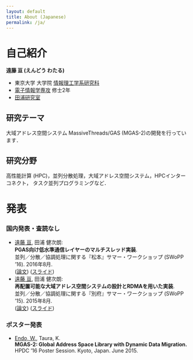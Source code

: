 ```yaml
---
layout: default
title: About (Japanese)
permalink: /ja/
---
```


# 自己紹介

__遠藤 亘 (えんどう わたる)__

- 東京大学 大学院 [情報理工学系研究科](http://www.i.u-tokyo.ac.jp/)
- [電子情報学専攻](http://www.i.u-tokyo.ac.jp/edu/course/ice/index.shtml) 修士2年
- [田浦研究室](http://www.eidos.ic.i.u-tokyo.ac.jp)

## 研究テーマ

大域アドレス空間システム MassiveThreads/GAS (MGAS-2)の開発を行っています．

## 研究分野

高性能計算 (HPC)，並列分散処理，大域アドレス空間システム，HPCインターコネクト，
タスク並列プログラミングなど．

# 発表

### 国内発表・査読なし


- <u>遠藤 亘</u>, 田浦 健次朗:  
  __PGAS向け低水準通信レイヤーのマルチスレッド実装__.  
  並列／分散／協調処理に関する『松本』サマー・ワークショップ (SWoPP ’16). 2016年8月.  
  ([論文](http://id.nii.ac.jp/1001/00174108/))
  ([スライド](/pub/20160809_swopp16_slides.pdf))
- <u>遠藤 亘</u>, 田浦 健次朗:  
  __再配置可能な大域アドレス空間システムの設計とRDMAを用いた実装__.  
  並列／分散／協調処理に関する『別府』サマー・ワークショップ (SWoPP ’15). 2015年8月.  
  ([論文](http://id.nii.ac.jp/1001/00144570/))
  ([スライド](/pub/20150804_swopp15_slides.pdf))

### ポスター発表

- <u>Endo, W.</u>, Taura, K.  
  __MGAS-2: Global Address Space Library with Dynamic Data Migration.__  
  HPDC ’16 Poster Session. Kyoto, Japan. June 2015.


